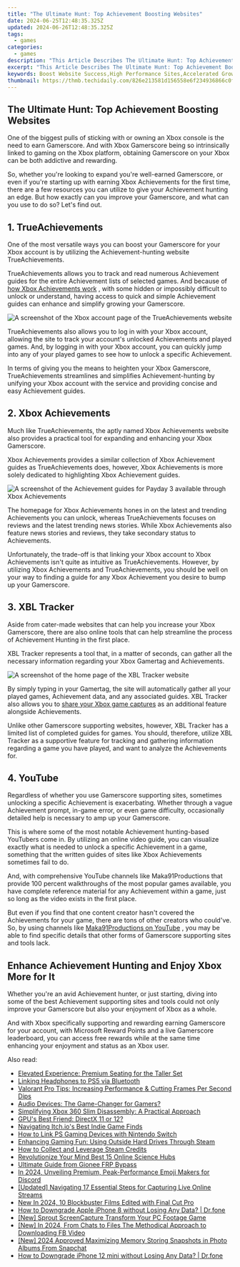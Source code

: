 ```yaml
---
title: "The Ultimate Hunt: Top Achievement Boosting Websites"
date: 2024-06-25T12:48:35.325Z
updated: 2024-06-26T12:48:35.325Z
tags:
  - games
categories:
  - games
description: "This Article Describes The Ultimate Hunt: Top Achievement Boosting Websites"
excerpt: "This Article Describes The Ultimate Hunt: Top Achievement Boosting Websites"
keywords: Boost Website Success,High Performance Sites,Accelerated Growth Web,Prime Site Ranking,Top SEO Websites,Achieve Web Excellence,Leading SEO Resources
thumbnail: https://thmb.techidaily.com/826e213581d156558e6f234936866c0f136b901791e5cc9453b472a1e6024dd2.jpeg
---
```


## The Ultimate Hunt: Top Achievement Boosting Websites

 One of the biggest pulls of sticking with or owning an Xbox console is the need to earn Gamerscore. And with Xbox Gamerscore being so intrinsically linked to gaming on the Xbox platform, obtaining Gamerscore on your Xbox can be both addictive and rewarding.

 So, whether you're looking to expand you're well-earned Gamerscore, or even if you're starting up with earning Xbox Achievements for the first time, there are a few resources you can utilize to give your Achievement hunting an edge. But how exactly can you improve your Gamerscore, and what can you use to do so? Let's find out.

## 1. TrueAchievements

 One of the most versatile ways you can boost your Gamerscore for your Xbox account is by utilizing the Achievement-hunting website TrueAchievements.

 TrueAchievements allows you to track and read numerous Achievement guides for the entire Achievement lists of selected games. And because of [how Xbox Achievements work](https://www.makeuseof.com/tag/xbox-achievements-beginners-guide/) , with some hidden or impossibly difficult to unlock or understand, having access to quick and simple Achievement guides can enhance and simplify growing your Gamerscore.

![A screenshot of the Xbox account page of the TrueAchievements website](https://static1.makeuseofimages.com/wordpress/wp-content/uploads/2023/09/screenshot-2935-1.jpg)

 TrueAchievements also allows you to log in with your Xbox account, allowing the site to track your account's unlocked Achievements and played games. And, by logging in with your Xbox account, you can quickly jump into any of your played games to see how to unlock a specific Achievement.

 In terms of giving you the means to heighten your Xbox Gamerscore, TrueAchievements streamlines and simplifies Achievement-hunting by unifying your Xbox account with the service and providing concise and easy Achievement guides.

## 2. Xbox Achievements

 Much like TrueAchievements, the aptly named Xbox Achievements website also provides a practical tool for expanding and enhancing your Xbox Gamerscore.

 Xbox Achievements provides a similar collection of Xbox Achievement guides as TrueAchievements does, however, Xbox Achievements is more solely dedicated to highlighting Xbox Achievement guides.

![A screenshot of the Achievement guides for Payday 3 available through Xbox Achievements](https://static1.makeuseofimages.com/wordpress/wp-content/uploads/2023/09/screenshot-2942.jpg)

 The homepage for Xbox Achievements hones in on the latest and trending Achievements you can unlock, whereas TrueAchievements focuses on reviews and the latest trending news stories. While Xbox Achievements also feature news stories and reviews, they take secondary status to Achievements.

 Unfortunately, the trade-off is that linking your Xbox account to Xbox Achievements isn't quite as intuitive as TrueAchievements. However, by utilizing Xbox Achievements and TrueAchievements, you should be well on your way to finding a guide for any Xbox Achievement you desire to bump up your Gamerscore.

## 3. XBL Tracker

 Aside from cater-made websites that can help you increase your Xbox Gamerscore, there are also online tools that can help streamline the process of Achievement Hunting in the first place.

 XBL Tracker represents a tool that, in a matter of seconds, can gather all the necessary information regarding your Xbox Gamertag and Achievements.

![A screenshot of the home page of the XBL Tracker website](https://static1.makeuseofimages.com/wordpress/wp-content/uploads/2023/09/screenshot-2945.jpg)

 By simply typing in your Gamertag, the site will automatically gather all your played games, Achievement data, and any associated guides. XBL Tracker also allows you to [share your Xbox game captures](https://www.makeuseof.com/capture-share-screenshots-videos-xbox-series-x/) as an additional feature alongside Achievements.

 Unlike other Gamerscore supporting websites, however, XBL Tracker has a limited list of completed guides for games. You should, therefore, utilize XBL Tracker as a supportive feature for tracking and gathering information regarding a game you have played, and want to analyze the Achievements for.

## 4. YouTube

 Regardless of whether you use Gamerscore supporting sites, sometimes unlocking a specific Achievement is exacerbating. Whether through a vague Achievement prompt, in-game error, or even game difficulty, occasionally detailed help is necessary to amp up your Gamerscore.

 This is where some of the most notable Achievement hunting-based YouTubers come in. By utilizing an online video guide, you can visualize exactly what is needed to unlock a specific Achievement in a game, something that the written guides of sites like Xbox Achievements sometimes fail to do.

 And, with comprehensive YouTube channels like Maka91Productions that provide 100 percent walkthroughs of the most popular games available, you have complete reference material for any Achievement within a game, just so long as the video exists in the first place.

 But even if you find that one content creator hasn't covered the Achievements for your game, there are tons of other creators who could've. So, by using channels like [Maka91Productions on YouTube](https://www.youtube.com/@Maka91Productions/featured) , you may be able to find specific details that other forms of Gamerscore supporting sites and tools lack.

## Enhance Achievement Hunting and Enjoy Xbox More for It

 Whether you're an avid Achievement hunter, or just starting, diving into some of the best Achievement supporting sites and tools could not only improve your Gamerscore but also your enjoyment of Xbox as a whole.

 And with Xbox specifically supporting and rewarding earning Gamerscore for your account, with Microsoft Reward Points and a live Gamerscore leaderboard, you can access free rewards while at the same time enhancing your enjoyment and status as an Xbox user.


<ins class="adsbygoogle"
     style="display:block"
     data-ad-format="autorelaxed"
     data-ad-client="ca-pub-7571918770474297"
     data-ad-slot="1223367746"></ins>



<ins class="adsbygoogle"
     style="display:block"
     data-ad-client="ca-pub-7571918770474297"
     data-ad-slot="8358498916"
     data-ad-format="auto"
     data-full-width-responsive="true"></ins>

<span class="atpl-alsoreadstyle">Also read:</span>
<div><ul>
<li><a href="https://games-able.techidaily.com/elevated-experience-premium-seating-for-the-taller-set/"><u>Elevated Experience: Premium Seating for the Taller Set</u></a></li>
<li><a href="https://games-able.techidaily.com/linking-headphones-to-ps5-via-bluetooth/"><u>Linking Headphones to PS5 via Bluetooth</u></a></li>
<li><a href="https://games-able.techidaily.com/valorant-pro-tips-increasing-performance-and-cutting-frames-per-second-dips/"><u>Valorant Pro Tips: Increasing Performance & Cutting Frames Per Second Dips</u></a></li>
<li><a href="https://games-able.techidaily.com/audio-devices-the-game-changer-for-gamers/"><u>Audio Devices: The Game-Changer for Gamers?</u></a></li>
<li><a href="https://games-able.techidaily.com/simplifying-xbox-360-slim-disassembly-a-practical-approach/"><u>Simplifying Xbox 360 Slim Disassembly: A Practical Approach</u></a></li>
<li><a href="https://games-able.techidaily.com/gpus-best-friend-directx-11-or-12/"><u>GPU's Best Friend: DirectX 11 or 12?</u></a></li>
<li><a href="https://games-able.techidaily.com/navigating-itchios-best-indie-game-finds/"><u>Navigating Itch.io's Best Indie Game Finds</u></a></li>
<li><a href="https://games-able.techidaily.com/how-to-link-ps-gaming-devices-with-nintendo-switch/"><u>How to Link PS Gaming Devices with Nintendo Switch</u></a></li>
<li><a href="https://games-able.techidaily.com/enhancing-gaming-fun-using-outside-hard-drives-through-steam/"><u>Enhancing Gaming Fun: Using Outside Hard Drives Through Steam</u></a></li>
<li><a href="https://games-able.techidaily.com/how-to-collect-and-leverage-steam-credits/"><u>How to Collect and Leverage Steam Credits</u></a></li>
<li><a href="https://youtube-video-recordings.techidaily.com/revolutionize-your-mind-best-15-online-science-hubs/"><u>Revolutionize Your Mind  Best 15 Online Science Hubs</u></a></li>
<li><a href="https://android-frp.techidaily.com/ultimate-guide-from-gionee-frp-bypass-by-drfone-android/"><u>Ultimate Guide from Gionee FRP Bypass</u></a></li>
<li><a href="https://discord-videos.techidaily.com/in-2024-unveiling-premium-peak-performance-emoji-makers-for-discord/"><u>In 2024, Unveiling Premium, Peak-Performance Emoji Makers for Discord</u></a></li>
<li><a href="https://extra-approaches.techidaily.com/updated-navigating-17-essential-steps-for-capturing-live-online-streams/"><u>[Updated] Navigating 17 Essential Steps for Capturing Live Online Streams</u></a></li>
<li><a href="https://ai-driven-video-production.techidaily.com/new-in-2024-10-blockbuster-films-edited-with-final-cut-pro/"><u>New In 2024, 10 Blockbuster Films Edited with Final Cut Pro</u></a></li>
<li><a href="https://techidaily.com/how-to-downgrade-apple-iphone-8-without-losing-any-data-drfone-by-drfone-ios-system-repair-ios-system-repair/"><u>How to Downgrade Apple iPhone 8 without Losing Any Data? | Dr.fone</u></a></li>
<li><a href="https://desktop-recording.techidaily.com/new-sprout-screencapture-transform-your-pc-footage-game/"><u>[New] Sprout ScreenCapture  Transform Your PC Footage Game</u></a></li>
<li><a href="https://facebook-video-content.techidaily.com/new-in-2024-from-chats-to-files-the-methodical-approach-to-downloading-fb-video/"><u>[New] In 2024, From Chats to Files  The Methodical Approach to Downloading FB Video</u></a></li>
<li><a href="https://snapchat-videos.techidaily.com/new-2024-approved-maximizing-memory-storing-snapshots-in-photo-albums-from-snapchat/"><u>[New] 2024 Approved  Maximizing Memory  Storing Snapshots in Photo Albums From Snapchat</u></a></li>
<li><a href="https://blog-min.techidaily.com/how-to-downgrade-iphone-12-mini-without-losing-any-data-drfone-by-drfone-ios-system-repair-ios-system-repair/"><u>How to Downgrade iPhone 12 mini without Losing Any Data? | Dr.fone</u></a></li>
</ul></div>
